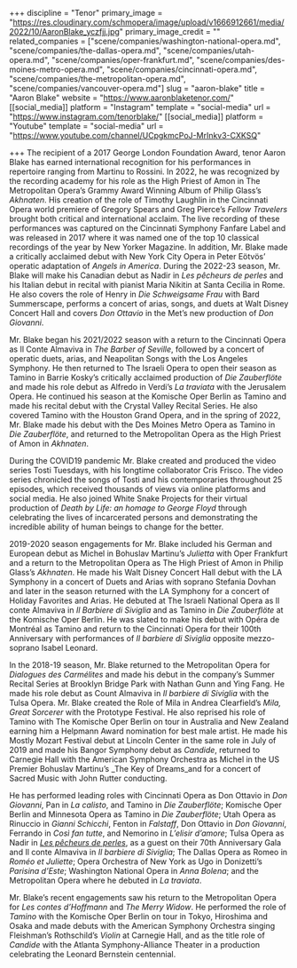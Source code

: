 +++
discipline = "Tenor"
primary_image = "https://res.cloudinary.com/schmopera/image/upload/v1666912661/media/2022/10/AaronBlake_yczfjj.jpg"
primary_image_credit = ""
related_companies = ["scene/companies/washington-national-opera.md", "scene/companies/the-dallas-opera.md", "scene/companies/utah-opera.md", "scene/companies/oper-frankfurt.md", "scene/companies/des-moines-metro-opera.md", "scene/companies/cincinnati-opera.md", "scene/companies/the-metropolitan-opera.md", "scene/companies/vancouver-opera.md"]
slug = "aaron-blake"
title = "Aaron Blake"
website = "https://www.aaronblaketenor.com/"
[[social_media]]
platform = "Instagram"
template = "social-media"
url = "https://www.instagram.com/tenorblake/"
[[social_media]]
platform = "Youtube"
template = "social-media"
url = "https://www.youtube.com/channel/UCpgkmcPoJ-MrInkv3-CXKSQ"

+++
The recipient of a 2017 George London Foundation Award, tenor Aaron Blake has earned international recognition for his performances in repertoire ranging from Martinu to Rossini. In 2022, he was recognized by the recording academy for his role as the High Priest of Amon in The Metropolitan Opera’s Grammy Award Winning Album of Philip Glass’s _Akhnaten_. His creation of the role of Timothy Laughlin in the Cincinnati Opera world premiere of Gregory Spears and Greg Pierce’s _Fellow Travelers_ brought both critical and international acclaim. The live recording of these performances was captured on the Cincinnati Symphony Fanfare Label and was released in 2017 where it was named one of the top 10 classical recordings of the year by New Yorker Magazine. In addition, Mr. Blake made a critically acclaimed debut with New York City Opera in Peter Eötvös’ operatic adaptation of _Angels in America_. During the 2022-23 season, Mr. Blake will make his Canadian debut as Nadir in _Les pêcheurs de perles_ and his Italian debut in recital with pianist Maria Nikitin at Santa Cecilia in Rome. He also covers the role of Henry in _Die Schweigsame Frau_ with Bard Summerscape, performs a concert of arias, songs, and duets at Walt Disney Concert Hall and covers _Don Ottavio_ in the Met’s new production of _Don Giovanni_.

Mr. Blake began his 2021/2022 season with a return to the Cincinnati Opera as Il Conte Almaviva in _The Barber of Seville_, followed by a concert of operatic duets, arias, and Neapolitan Songs with the Los Angeles Symphony. He then returned to The Israeli Opera to open their season as Tamino in Barrie Kosky’s critically acclaimed production of _Die Zauberflöte_ and made his role debut as Alfredo in Verdi’s _La traviata_ with the Jerusalem Opera. He continued his season at the Komische Oper Berlin as Tamino and made his recital debut with the Crystal Valley Recital Series. He also covered Tamino with the Houston Grand Opera, and in the spring of 2022, Mr. Blake made his debut with the Des Moines Metro Opera as Tamino in _Die Zauberflöte_, and returned to the Metropolitan Opera as the High Priest of Amon in _Akhnaten_.

During the COVID19 pandemic Mr. Blake created and produced the video series Tosti Tuesdays, with his longtime collaborator Cris Frisco. The video series chronicled the songs of Tosti and his contemporaries throughout 25 episodes, which received thousands of views via online platforms and social media. He also joined White Snake Projects for their virtual production of _Death by Life: an homage to George Floyd_ through celebrating the lives of incarcerated persons and demonstrating the incredible ability of human beings to change for the better.

2019-2020 season engagements for Mr. Blake included his German and European debut as Michel in Bohuslav Martinu’s _Julietta_ with Oper Frankfurt and a return to the Metropolitan Opera as The High Priest of Amon in Philip Glass’s _Akhnaten_. He made his Walt Disney Concert Hall debut with the LA Symphony in a concert of Duets and Arias with soprano Stefania Dovhan and later in the season returned with the LA Symphony for a concert of Holiday Favorites and Arias. He debuted at The Israeli National Opera as Il conte Almaviva in _Il Barbiere di Siviglia_ and as Tamino in _Die Zauberflöte_ at the Komische Oper Berlin. He was slated to make his debut with Opéra de Montréal as Tamino and return to the Cincinnati Opera for their 100th Anniversary with performances of _Il barbiere di Siviglia_ opposite mezzo-soprano Isabel Leonard.

In the 2018-19 season, Mr. Blake returned to the Metropolitan Opera for _Dialogues des Carmélites_ and made his debut in the company’s Summer Recital Series at Brooklyn Bridge Park with Nathan Gunn and Ying Fang. He made his role debut as Count Almaviva in _Il barbiere di Siviglia_ with the Tulsa Opera. Mr. Blake created the Role of Mila in Andrea Clearfield’s _Mila, Great Sorcerer_ with the Prototype Festival. He also reprised his role of Tamino with The Komische Oper Berlin on tour in Australia and New Zealand earning him a Helpmann Award nomination for best male artist. He made his Mostly Mozart Festival debut at Lincoln Center in the same role in July of 2019 and made his Bangor Symphony debut as _Candide_, returned to Carnegie Hall with the American Symphony Orchestra as Michel in the US Premier Bohuslav Martinu’s _The Key of Dreams_and for a concert of Sacred Music with John Rutter conducting.

He has performed leading roles with Cincinnati Opera as Don Ottavio in _Don Giovanni_, Pan in _La calisto_, and Tamino in _Die Zauberflöte_; Komische Oper Berlin and Minnesota Opera as Tamino in _Die Zauberflöte_; Utah Opera as Rinuccio in _Gianni Schicchi_, Fenton in _Falstaff_, Don Ottavio in _Don Giovanni_, Ferrando in _Così fan tutte_, and Nemorino in _L’elisir d’amore_; Tulsa Opera as Nadir in [_Les pêcheurs de perles_](https://www.bing.com/ck/a?!&&p=9b9473dceb5d9aceJmltdHM9MTY2MjU5NTIwMCZpZ3VpZD0yMWYxZDVlMC1iZTJjLTYwNzItMGQwYS1jNDFlYmY4MjYxMWImaW5zaWQ9NTIwMQ&ptn=3&hsh=3&fclid=21f1d5e0-be2c-6072-0d0a-c41ebf82611b&u=a1aHR0cHM6Ly9lbi53aWtpcGVkaWEub3JnL3dpa2kvTGVzX3AlQzMlQUFjaGV1cnNfZGVfcGVybGVz&ntb=1), as a guest on their 70th Anniversary Gala and Il conte Almaviva in _Il barbiere di Siviglia_; The Dallas Opera as Romeo in _Roméo et Juliette_; Opera Orchestra of New York as Ugo in Donizetti’s _Parisina d’Este_; Washington National Opera in _Anna Bolena_; and the Metropolitan Opera where he debuted in _La traviata_.

Mr. Blake’s recent engagements saw his return to the Metropolitan Opera for _Les contes d’Hoffmann_ and _The Merry Widow_. He performed the role of _Tamino_ with the Komische Oper Berlin on tour in Tokyo, Hiroshima and Osaka and made debuts with the American Symphony Orchestra singing Fleishman’s Rothschild’s _Violin_ at Carnegie Hall, and as the title role of _Candide_ with the Atlanta Symphony-Alliance Theater in a production celebrating the Leonard Bernstein centennial.